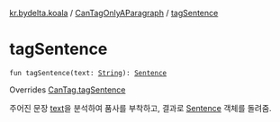 [kr.bydelta.koala](../index.md) / [CanTagOnlyAParagraph](index.md) / [tagSentence](./tag-sentence.md)

# tagSentence

`fun tagSentence(text: `[`String`](https://kotlinlang.org/api/latest/jvm/stdlib/kotlin/-string/index.html)`): `[`Sentence`](../-sentence/index.md)

Overrides [CanTag.tagSentence](../-can-tag/tag-sentence.md)

주어진 문장 [text](tag-sentence.md#kr.bydelta.koala.CanTagOnlyAParagraph$tagSentence(kotlin.String)/text)을 분석하여 품사를 부착하고, 결과로 [Sentence](../-sentence/index.md) 객체를 돌려줌.

